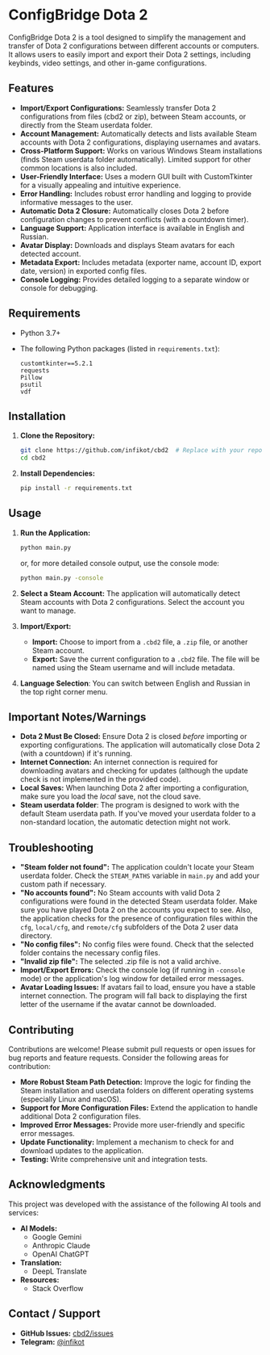 # ConfigBridge Dota 2

ConfigBridge Dota 2 is a tool designed to simplify the management and transfer of Dota 2 configurations between different accounts or computers. It allows users to easily import and export their Dota 2 settings, including keybinds, video settings, and other in-game configurations.

## Features

*   **Import/Export Configurations:**  Seamlessly transfer Dota 2 configurations from files (cbd2 or zip), between Steam accounts, or directly from the Steam userdata folder.
*   **Account Management:**  Automatically detects and lists available Steam accounts with Dota 2 configurations, displaying usernames and avatars.
*   **Cross-Platform Support:** Works on various Windows Steam installations (finds Steam userdata folder automatically).  Limited support for other common locations is also included.
*   **User-Friendly Interface:**  Uses a modern GUI built with CustomTkinter for a visually appealing and intuitive experience.
*   **Error Handling:** Includes robust error handling and logging to provide informative messages to the user.
*   **Automatic Dota 2 Closure:**  Automatically closes Dota 2 before configuration changes to prevent conflicts (with a countdown timer).
* **Language Support:** Application interface is available in English and Russian.
* **Avatar Display:** Downloads and displays Steam avatars for each detected account.
* **Metadata Export:** Includes metadata (exporter name, account ID, export date, version) in exported config files.
* **Console Logging:** Provides detailed logging to a separate window or console for debugging.

## Requirements

*   Python 3.7+
*   The following Python packages (listed in `requirements.txt`):

    ```
    customtkinter==5.2.1
    requests
    Pillow
    psutil
    vdf
    ```

## Installation

1.  **Clone the Repository:**

    ```bash
    git clone https://github.com/infikot/cbd2  # Replace with your repo URL
    cd cbd2
    ```

2.  **Install Dependencies:**

    ```bash
    pip install -r requirements.txt
    ```

## Usage

1.  **Run the Application:**

    ```bash
    python main.py
    ```
    or, for more detailed console output, use the console mode:
    ```bash
    python main.py -console
    ```

2.  **Select a Steam Account:**  The application will automatically detect Steam accounts with Dota 2 configurations.  Select the account you want to manage.

3.  **Import/Export:**
    *   **Import:** Choose to import from a `.cbd2` file, a `.zip` file, or another Steam account.
    *   **Export:**  Save the current configuration to a `.cbd2` file.  The file will be named using the Steam username and will include metadata.

4. **Language Selection**: You can switch between English and Russian in the top right corner menu.

## Important Notes/Warnings

*   **Dota 2 Must Be Closed:** Ensure Dota 2 is closed *before* importing or exporting configurations. The application will automatically close Dota 2 (with a countdown) if it's running.
*   **Internet Connection:** An internet connection is required for downloading avatars and checking for updates (although the update check is not implemented in the provided code).
*   **Local Saves:** When launching Dota 2 after importing a configuration, make sure you load the *local* save, not the cloud save.
* **Steam userdata folder**: The program is designed to work with the default Steam userdata path.  If you've moved your userdata folder to a non-standard location, the automatic detection might not work.

## Troubleshooting

*   **"Steam folder not found":**  The application couldn't locate your Steam userdata folder. Check the `STEAM_PATHS` variable in `main.py` and add your custom path if necessary.
*   **"No accounts found":**  No Steam accounts with valid Dota 2 configurations were found in the detected Steam userdata folder. Make sure you have played Dota 2 on the accounts you expect to see.  Also, the application checks for the presence of configuration files within the `cfg`, `local/cfg`, and `remote/cfg` subfolders of the Dota 2 user data directory.
*   **"No config files":** No config files were found. Check that the selected folder contains the necessary config files.
*   **"Invalid zip file":** The selected .zip file is not a valid archive.
*   **Import/Export Errors:**  Check the console log (if running in `-console` mode) or the application's log window for detailed error messages.
* **Avatar Loading Issues:**  If avatars fail to load, ensure you have a stable internet connection.  The program will fall back to displaying the first letter of the username if the avatar cannot be downloaded.

## Contributing

Contributions are welcome!  Please submit pull requests or open issues for bug reports and feature requests.  Consider the following areas for contribution:

*   **More Robust Steam Path Detection:** Improve the logic for finding the Steam installation and userdata folders on different operating systems (especially Linux and macOS).
*   **Support for More Configuration Files:**  Extend the application to handle additional Dota 2 configuration files.
*   **Improved Error Messages:**  Provide more user-friendly and specific error messages.
*   **Update Functionality:** Implement a mechanism to check for and download updates to the application.
* **Testing:** Write comprehensive unit and integration tests.

## Acknowledgments

This project was developed with the assistance of the following AI tools and services:

*   **AI Models:**
    *   Google Gemini
    *   Anthropic Claude
    *   OpenAI ChatGPT
*   **Translation:**
    *   DeepL Translate
*   **Resources:**
    *   Stack Overflow

## Contact / Support

*   **GitHub Issues:** [cbd2/issues](https://github.com/infikot/cbd2/issues)
*   **Telegram:** [@infikot](https://t.me/infikot)
